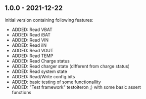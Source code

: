 ## 1.0.0 - 2021-12-22
Initial version containing following features:
* ADDED: Read VBAT
* ADDED: Read iBAT
* ADDED: Read VIN
* ADDED: Read iIN
* ADDED: Read VOUT
* ADDED: Read TEMP
* ADDED: Read Charge status
* ADDED: Read charger state (different from charge status)
* ADDED: Read system state
* ADDED: Read/Write config bits
* ADDED: basic testing of some functionallity 
* ADDED: "Test framework" testoiteron ;) with some basic assert functions